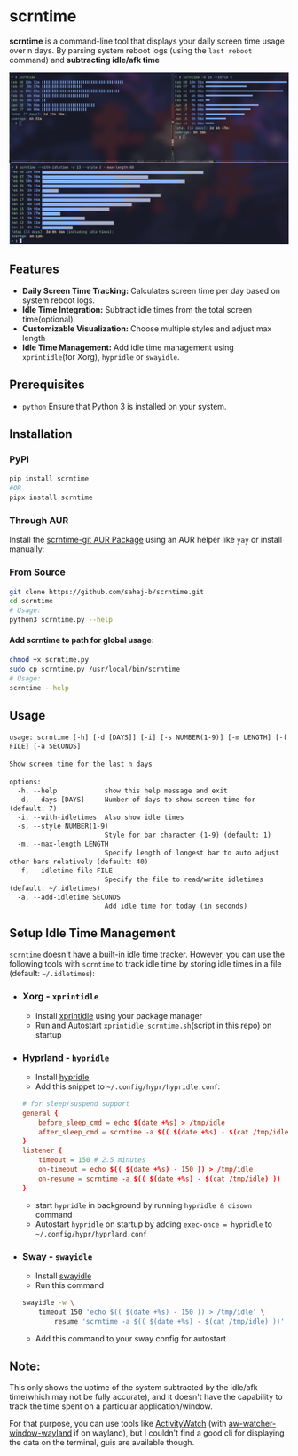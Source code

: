# scrntime

**scrntime** is a command-line tool that displays your daily screen time usage over n days. By parsing system reboot logs (using the `last reboot` command) and **subtracting idle/afk time**

![screenshot](./screenshot.png)

## Features

- **Daily Screen Time Tracking:** Calculates screen time per day based on system reboot logs.
- **Idle Time Integration:** Subtract idle times from the total screen time(optional).
- **Customizable Visualization:** Choose multiple styles and adjust max length
- **Idle Time Management:** Add idle time management using `xprintidle`(for Xorg), `hypridle` or `swayidle`.

## Prerequisites
- `python` Ensure that Python 3 is installed on your system.

## Installation

### PyPi
```bash
pip install scrntime
#OR
pipx install scrntime
```

### Through AUR
Install the [scrntime-git AUR Package](https://aur.archlinux.org/packages/scrntime-git) using an AUR helper like `yay` or install manually:

### From Source
```bash
git clone https://github.com/sahaj-b/scrntime.git
cd scrntime
# Usage:
python3 scrntime.py --help
```

#### Add scrntime to path for global usage:
```bash
chmod +x scrntime.py
sudo cp scrntime.py /usr/local/bin/scrntime
# Usage:
scrntime --help

```

## Usage
```
usage: scrntime [-h] [-d [DAYS]] [-i] [-s NUMBER(1-9)] [-m LENGTH] [-f FILE] [-a SECONDS]

Show screen time for the last n days

options:
  -h, --help            show this help message and exit
  -d, --days [DAYS]     Number of days to show screen time for (default: 7)
  -i, --with-idletimes  Also show idle times
  -s, --style NUMBER(1-9)
                        Style for bar character (1-9) (default: 1)
  -m, --max-length LENGTH
                        Specify length of longest bar to auto adjust other bars relatively (default: 40)
  -f, --idletime-file FILE
                        Specify the file to read/write idletimes (default: ~/.idletimes)
  -a, --add-idletime SECONDS
                        Add idle time for today (in seconds)
```

## Setup Idle Time Management
`scrntime` doesn't have a built-in idle time tracker. However, you can use the following tools with `scrntime` to track idle time by storing idle times in a file (default: `~/.idletimes`):
  - ### Xorg - `xprintidle`
    - Install [xprintidle](https://github.com/g0hl1n/xprintidle) using your package manager 
    - Run and Autostart `xprintidle_scrntime.sh`(script in this repo) on startup 

  - ### Hyprland - `hypridle`
    - Install [hypridle](https://wiki.hyprland.org/Hypr-Ecosystem/hypridle/)
    - Add this snippet to `~/.config/hypr/hypridle.conf`:
    ```conf
    # for sleep/suspend support
    general {
        before_sleep_cmd = echo $(date +%s) > /tmp/idle
        after_sleep_cmd = scrntime -a $(( $(date +%s) - $(cat /tmp/idle) ))
    }
    listener {
        timeout = 150 # 2.5 minutes
        on-timeout = echo $(( $(date +%s) - 150 )) > /tmp/idle
        on-resume = scrntime -a $(( $(date +%s) - $(cat /tmp/idle) ))
    }
    ```
    - start `hypridle` in background by running `hypridle & disown` command
    - Autostart `hypridle` on startup by adding `exec-once = hypridle` to `~/.config/hypr/hyprland.conf`

  - ### Sway - `swayidle`
    - Install [swayidle](https://github.com/swaywm/swayidle)
    - Run this command
    ```bash
    swayidle -w \
        timeout 150 'echo $(( $(date +%s) - 150 )) > /tmp/idle' \
            resume 'scrntime -a $(( $(date +%s) - $(cat /tmp/idle) ))'
    ```
    - Add this command to your sway config for autostart

## Note:
This only shows the uptime of the system subtracted by the idle/afk time(which may not be fully accurate), and it doesn't have the capability to track the time spent on a particular application/window.

For that purpose, you can use tools like [ActivityWatch](https://activitywatch.net/) (with [aw-watcher-window-wayland](https://github.com/ActivityWatch/aw-watcher-window-wayland) if on wayland), but I couldn't find a good cli for displaying the data on the terminal, guis are available though.
